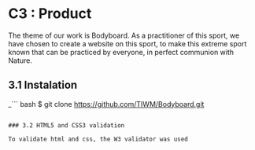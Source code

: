 # C3 : Product
 
The theme of our work is Bodyboard.
As a practitioner of this sport, we have chosen to create a website on this sport, to make this extreme sport known that can be practiced by everyone, in perfect communion with Nature.
 
## 3.1 Instalation
 
_``` bash
$ git clone https://github.com/TIWM/Bodyboard.git
```
 
### 3.2 HTML5 and CSS3 validation
 
To validate html and css, the W3 validator was used
